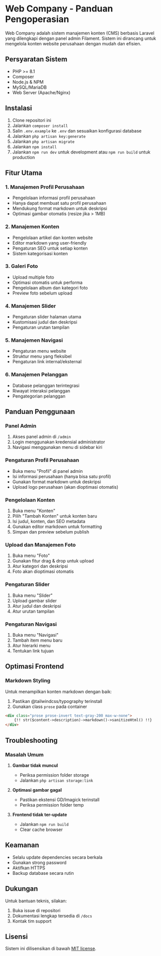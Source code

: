 # Web Company - Panduan Pengoperasian

Web Company adalah sistem manajemen konten (CMS) berbasis Laravel yang dilengkapi dengan panel admin Filament. Sistem ini dirancang untuk mengelola konten website perusahaan dengan mudah dan efisien.

## Persyaratan Sistem

-   PHP >= 8.1
-   Composer
-   Node.js & NPM
-   MySQL/MariaDB
-   Web Server (Apache/Nginx)

## Instalasi

1. Clone repositori ini
2. Jalankan `composer install`
3. Salin `.env.example` ke `.env` dan sesuaikan konfigurasi database
4. Jalankan `php artisan key:generate`
5. Jalankan `php artisan migrate`
6. Jalankan `npm install`
7. Jalankan `npm run dev` untuk development atau `npm run build` untuk production

## Fitur Utama

### 1. Manajemen Profil Perusahaan

-   Pengelolaan informasi profil perusahaan
-   Hanya dapat membuat satu profil perusahaan
-   Mendukung format markdown untuk deskripsi
-   Optimasi gambar otomatis (resize jika > 1MB)

### 2. Manajemen Konten

-   Pengelolaan artikel dan konten website
-   Editor markdown yang user-friendly
-   Pengaturan SEO untuk setiap konten
-   Sistem kategorisasi konten

### 3. Galeri Foto

-   Upload multiple foto
-   Optimasi otomatis untuk performa
-   Pengelolaan album dan kategori foto
-   Preview foto sebelum upload

### 4. Manajemen Slider

-   Pengaturan slider halaman utama
-   Kustomisasi judul dan deskripsi
-   Pengaturan urutan tampilan

### 5. Manajemen Navigasi

-   Pengaturan menu website
-   Struktur menu yang fleksibel
-   Pengaturan link internal/eksternal

### 6. Manajemen Pelanggan

-   Database pelanggan terintegrasi
-   Riwayat interaksi pelanggan
-   Pengategorian pelanggan

## Panduan Penggunaan

### Panel Admin

1. Akses panel admin di `/admin`
2. Login menggunakan kredensial administrator
3. Navigasi menggunakan menu di sidebar kiri

### Pengaturan Profil Perusahaan

-   Buka menu "Profil" di panel admin
-   Isi informasi perusahaan (hanya bisa satu profil)
-   Gunakan format markdown untuk deskripsi
-   Upload logo perusahaan (akan dioptimasi otomatis)

### Pengelolaan Konten

1. Buka menu "Konten"
2. Pilih "Tambah Konten" untuk konten baru
3. Isi judul, konten, dan SEO metadata
4. Gunakan editor markdown untuk formatting
5. Simpan dan preview sebelum publish

### Upload dan Manajemen Foto

1. Buka menu "Foto"
2. Gunakan fitur drag & drop untuk upload
3. Atur kategori dan deskripsi
4. Foto akan dioptimasi otomatis

### Pengaturan Slider

1. Buka menu "Slider"
2. Upload gambar slider
3. Atur judul dan deskripsi
4. Atur urutan tampilan

### Pengaturan Navigasi

1. Buka menu "Navigasi"
2. Tambah item menu baru
3. Atur hierarki menu
4. Tentukan link tujuan

## Optimasi Frontend

### Markdown Styling

Untuk menampilkan konten markdown dengan baik:

1. Pastikan @tailwindcss/typography terinstall
2. Gunakan class `prose` pada container

```html
<div class="prose prose-invert text-gray-200 max-w-none">
    {!! str($content->description)->markdown()->sanitizeHtml() !!}
</div>
```

## Troubleshooting

### Masalah Umum

1. **Gambar tidak muncul**

    - Periksa permission folder storage
    - Jalankan `php artisan storage:link`

2. **Optimasi gambar gagal**

    - Pastikan ekstensi GD/Imagick terinstall
    - Periksa permission folder temp

3. **Frontend tidak ter-update**
    - Jalankan `npm run build`
    - Clear cache browser

## Keamanan

-   Selalu update dependencies secara berkala
-   Gunakan strong password
-   Aktifkan HTTPS
-   Backup database secara rutin

## Dukungan

Untuk bantuan teknis, silakan:

1. Buka issue di repositori
2. Dokumentasi lengkap tersedia di `/docs`
3. Kontak tim support

## Lisensi

Sistem ini dilisensikan di bawah [MIT license](https://opensource.org/licenses/MIT).
